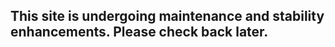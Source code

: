 <html>
  <head>
    <title>Greek Digital Journal Archive</title>
  </head>
  <body>
    <h2>This site is undergoing maintenance and stability enhancements. Please check back later.</h2>
  </body>
</html>